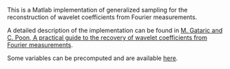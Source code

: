 This is a Matlab implementation of generalized sampling for the reconstruction of wavelet coefficients from Fourier measurements.

A detailed description of the implementation can be found in [M. Gataric and C. Poon, A practical guide to the recovery of wavelet coefficients from Fourier measurements](https://epubs.siam.org/doi/abs/10.1137/15M1018630).

Some variables can be precomputed and are available
[here](http://www.damtp.cam.ac.uk/research/afha/code/precomputed_files.zip).
